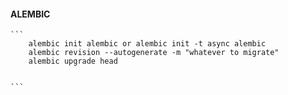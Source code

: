 #### ALEMBIC
    ```
        alembic init alembic or alembic init -t async alembic
        alembic revision --autogenerate -m "whatever to migrate"
        alembic upgrade head


    ```